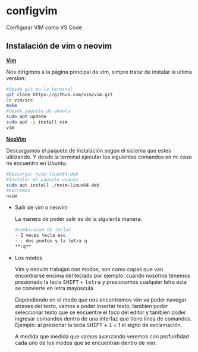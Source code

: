 # configvim
Configurar VIM como VS Code

## Instalación de vim o neovim
  
  **[Vim](https://www.vim.org/download.php)**

  Nos dirigimos a la página principal de vim, simpre tratar de instalar la ultima version:
  ```bash
  #desde git en la terminal
  git clone https://github.com/vim/vim.git
  cd vim/src
  make
  #desde paquete de ubuntu
  sudo apt update
  sudo apt -y install vim
  vim
  ```

  **[NeoVim](https://github.com/neovim/neovim/releases/tag/v0.7.2)**

  Descargamos el paquete de instalación según el sistema que estes utilizando. Y desde la terminal ejecutar los siguientes comandos en mi caso mi encuentro en Ubuntu:

  ```bash
  #Descargar nvim-linux64.deb
  #Instalar el paquete usanso 
  sudo apt install ./nvim-linux64.deb
  #corremos 
  nvim
  ```
  
- Salir de vim o neovim

  La manera de poder salir es de la siguiente manera:
  ```bash
  #combinaion de teclas 
  - 2 veces tecla esc
  - : dos puntos y la letra q
  **:q**
  ```
- Los modos

  Vim y neovim trabajan con modos, son como capas que van encontrarse encima del teclado por ejemplo: cuando nosotros tenemos presionado la tecla <kbd>SHIFT</kbd> + <kbd>letra</kbd> y presionamos cualquier letra esta se convierte en letra mayúscula.

  Dependiendo en el modo que nos encontremos vim va poder navegar atraves del texto, vamos a poder insertar texto, tambien poder seleccionar texto que se encuentre el foco del editor y tambien poder ingresar comandos dentro de una interfaz que tiene línea de comandos. Ejemplo: al presionar la tecla <kbd>SHIFT</kbd> + <kbd>1</kbd> = **!** el signo de exclamación.

  A medida que medida que vamos avanzando veremos con profunfidad cada uno de los modos que se encuentran dentro de vim.